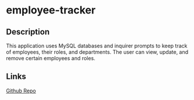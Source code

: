 # employee-tracker

## Description
This application uses MySQL databases and inquirer prompts to keep track of employees, their roles, and departments.
The user can view, update, and remove certain employees and roles. 

## Links
[Github Repo]('https://github.com/andrewleee10/employee-tracker')